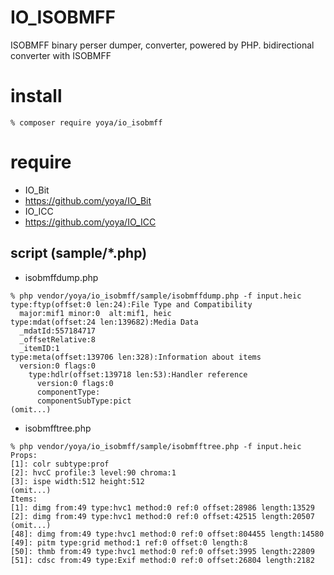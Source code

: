 IO_ISOBMFF
======

ISOBMFF binary perser dumper, converter, powered by PHP.
bidirectional converter with ISOBMFF

# install

```
% composer require yoya/io_isobmff
```

# require

- IO_Bit
 - https://github.com/yoya/IO_Bit
- IO_ICC
 - https://github.com/yoya/IO_ICC

## script (sample/*.php)

- isobmffdump.php

```
% php vendor/yoya/io_isobmff/sample/isobmffdump.php -f input.heic
type:ftyp(offset:0 len:24):File Type and Compatibility
  major:mif1 minor:0  alt:mif1, heic
type:mdat(offset:24 len:139682):Media Data
  _mdatId:557184717
  _offsetRelative:8
  _itemID:1
type:meta(offset:139706 len:328):Information about items
  version:0 flags:0
    type:hdlr(offset:139718 len:53):Handler reference
      version:0 flags:0
      componentType:
      componentSubType:pict
(omit...)
```

- isobmfftree.php

```
% php vendor/yoya/io_isobmff/sample/isobmfftree.php -f input.heic
Props:
[1]: colr subtype:prof
[2]: hvcC profile:3 level:90 chroma:1
[3]: ispe width:512 height:512
(omit...)
Items:
[1]: dimg from:49 type:hvc1 method:0 ref:0 offset:28986 length:13529
[2]: dimg from:49 type:hvc1 method:0 ref:0 offset:42515 length:20507
(omit...)
[48]: dimg from:49 type:hvc1 method:0 ref:0 offset:804455 length:14580
[49]: pitm type:grid method:1 ref:0 offset:0 length:8
[50]: thmb from:49 type:hvc1 method:0 ref:0 offset:3995 length:22809
[51]: cdsc from:49 type:Exif method:0 ref:0 offset:26804 length:2182
```
